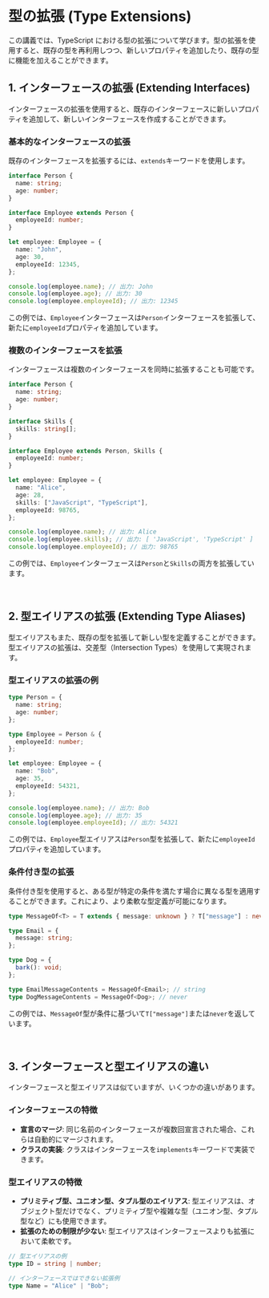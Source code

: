 # 型の拡張 (Type Extensions)

この講義では、TypeScript における型の拡張について学びます。型の拡張を使用すると、既存の型を再利用しつつ、新しいプロパティを追加したり、既存の型に機能を加えることができます。

## 1. インターフェースの拡張 (Extending Interfaces)

インターフェースの拡張を使用すると、既存のインターフェースに新しいプロパティを追加して、新しいインターフェースを作成することができます。

### 基本的なインターフェースの拡張

既存のインターフェースを拡張するには、`extends`キーワードを使用します。

```typescript
interface Person {
  name: string;
  age: number;
}

interface Employee extends Person {
  employeeId: number;
}

let employee: Employee = {
  name: "John",
  age: 30,
  employeeId: 12345,
};

console.log(employee.name); // 出力: John
console.log(employee.age); // 出力: 30
console.log(employee.employeeId); // 出力: 12345
```

この例では、`Employee`インターフェースは`Person`インターフェースを拡張して、新たに`employeeId`プロパティを追加しています。

### 複数のインターフェースを拡張

インターフェースは複数のインターフェースを同時に拡張することも可能です。

```typescript
interface Person {
  name: string;
  age: number;
}

interface Skills {
  skills: string[];
}

interface Employee extends Person, Skills {
  employeeId: number;
}

let employee: Employee = {
  name: "Alice",
  age: 28,
  skills: ["JavaScript", "TypeScript"],
  employeeId: 98765,
};

console.log(employee.name); // 出力: Alice
console.log(employee.skills); // 出力: [ 'JavaScript', 'TypeScript' ]
console.log(employee.employeeId); // 出力: 98765
```

この例では、`Employee`インターフェースは`Person`と`Skills`の両方を拡張しています。

<br/>

## 2. 型エイリアスの拡張 (Extending Type Aliases)

型エイリアスもまた、既存の型を拡張して新しい型を定義することができます。型エイリアスの拡張は、交差型（Intersection Types）を使用して実現されます。

### 型エイリアスの拡張の例

```typescript
type Person = {
  name: string;
  age: number;
};

type Employee = Person & {
  employeeId: number;
};

let employee: Employee = {
  name: "Bob",
  age: 35,
  employeeId: 54321,
};

console.log(employee.name); // 出力: Bob
console.log(employee.age); // 出力: 35
console.log(employee.employeeId); // 出力: 54321
```

この例では、`Employee`型エイリアスは`Person`型を拡張して、新たに`employeeId`プロパティを追加しています。

### 条件付き型の拡張

条件付き型を使用すると、ある型が特定の条件を満たす場合に異なる型を適用することができます。これにより、より柔軟な型定義が可能になります。

```typescript
type MessageOf<T> = T extends { message: unknown } ? T["message"] : never;

type Email = {
  message: string;
};

type Dog = {
  bark(): void;
};

type EmailMessageContents = MessageOf<Email>; // string
type DogMessageContents = MessageOf<Dog>; // never
```

この例では、`MessageOf`型が条件に基づいて`T["message"]`または`never`を返しています。

<br/>

## 3. インターフェースと型エイリアスの違い

インターフェースと型エイリアスは似ていますが、いくつかの違いがあります。

### インターフェースの特徴

- **宣言のマージ**: 同じ名前のインターフェースが複数回宣言された場合、これらは自動的にマージされます。
- **クラスの実装**: クラスはインターフェースを`implements`キーワードで実装できます。

### 型エイリアスの特徴

- **プリミティブ型、ユニオン型、タプル型のエイリアス**: 型エイリアスは、オブジェクト型だけでなく、プリミティブ型や複雑な型（ユニオン型、タプル型など）にも使用できます。
- **拡張のための制限が少ない**: 型エイリアスはインターフェースよりも拡張において柔軟です。

```typescript
// 型エイリアスの例
type ID = string | number;

// インターフェースではできない拡張例
type Name = "Alice" | "Bob";
```
